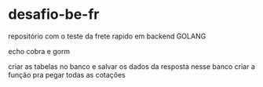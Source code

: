 # desafio-be-fr
repositório com o teste da frete rapido em backend GOLANG

echo
cobra e gorm

criar as tabelas no banco
e salvar os dados da resposta nesse banco
criar a função pra pegar todas as cotações

